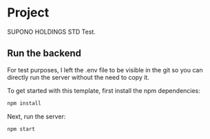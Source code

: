 # Project

SUPONO HOLDINGS STD Test.

## Run the backend

For test purposes, I left the .env file to be visible in the git so you can directly run the server without the need to copy it.

To get started with this template, first install the npm dependencies:

```bash
npm install
```

Next, run the server:

```bash
npm start
```